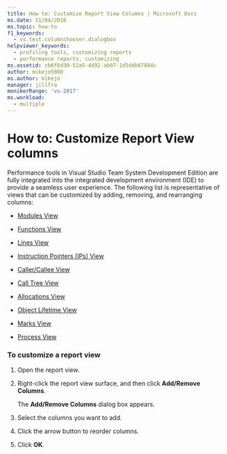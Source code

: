 ```yaml
---
title: How to: Customize Report View Columns | Microsoft Docs
ms.date: 11/04/2016
ms.topic: how-to
f1_keywords: 
  - vs.test.columnchooser.dialogbox
helpviewer_keywords: 
  - profiling tools, customizing reports
  - performance reports, customizing
ms.assetid: cb6f6d30-52a5-4d92-ab07-1d5ddb67884c
author: mikejo5000
ms.author: mikejo
manager: jillfra
monikerRange: 'vs-2017'
ms.workload: 
  - multiple
---
```

# How to: Customize Report View columns
Performance tools in Visual Studio Team System Development Edition  are fully integrated into the integrated development environment (IDE) to provide a seamless user experience. The following list is representative of views that can be customized by adding, removing, and rearranging columns:

- [Modules View](../profiling/modules-view.md)

- [Functions View](../profiling/functions-view.md)

- [Lines View](../profiling/lines-view.md)

- [Instruction Pointers (IPs) View](../profiling/instruction-pointers-ips-view.md)

- [Caller/Callee View](../profiling/caller-callee-view.md)

- [Call Tree View](../profiling/call-tree-view.md)

- [Allocations View](../profiling/dotnet-memory-allocations-view.md)

- [Object Lifetime View](../profiling/object-lifetime-view.md)

- [Marks View](../profiling/marks-view.md)

- [Process View](../profiling/process-view.md)

### To customize a report view

1. Open the report view.

2. Right-click the report view surface, and then click **Add/Remove Columns**.

     The **Add/Remove Columns** dialog box appears.

3. Select the columns you want to add.

4. Click the arrow button to reorder columns.

5. Click **OK**.

